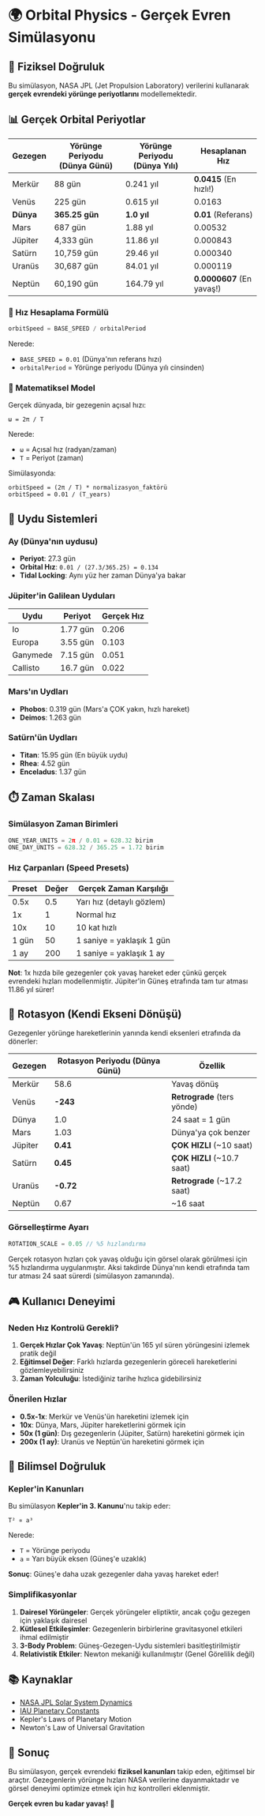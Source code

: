 # 🌍 Orbital Physics - Gerçek Evren Simülasyonu

## 🎯 Fiziksel Doğruluk

Bu simülasyon, NASA JPL (Jet Propulsion Laboratory) verilerini kullanarak **gerçek evrendeki yörünge periyotlarını** modellemektedir.

## 📊 Gerçek Orbital Periyotlar

| Gezegen | Yörünge Periyodu (Dünya Günü) | Yörünge Periyodu (Dünya Yılı) | Hesaplanan Hız |
|---------|-------------------------------|-------------------------------|----------------|
| Merkür  | 88 gün | 0.241 yıl | **0.0415** (En hızlı!) |
| Venüs   | 225 gün | 0.615 yıl | 0.0163 |
| **Dünya** | **365.25 gün** | **1.0 yıl** | **0.01** (Referans) |
| Mars    | 687 gün | 1.88 yıl | 0.00532 |
| Jüpiter | 4,333 gün | 11.86 yıl | 0.000843 |
| Satürn  | 10,759 gün | 29.46 yıl | 0.000340 |
| Uranüs  | 30,687 gün | 84.01 yıl | 0.000119 |
| Neptün  | 60,190 gün | 164.79 yıl | **0.0000607** (En yavaş!) |

### 🔬 Hız Hesaplama Formülü

```typescript
orbitSpeed = BASE_SPEED / orbitalPeriod
```

Nerede:
- `BASE_SPEED = 0.01` (Dünya'nın referans hızı)
- `orbitalPeriod` = Yörünge periyodu (Dünya yılı cinsinden)

### 📐 Matematiksel Model

Gerçek dünyada, bir gezegenin açısal hızı:

```
ω = 2π / T
```

Nerede:
- `ω` = Açısal hız (radyan/zaman)
- `T` = Periyot (zaman)

Simülasyonda:
```
orbitSpeed = (2π / T) * normalizasyon_faktörü
orbitSpeed = 0.01 / (T_years)
```

## 🌙 Uydu Sistemleri

### Ay (Dünya'nın uydusu)
- **Periyot**: 27.3 gün
- **Orbital Hız**: `0.01 / (27.3/365.25) = 0.134`
- **Tidal Locking**: Aynı yüz her zaman Dünya'ya bakar

### Jüpiter'in Galilean Uyduları
| Uydu | Periyot | Gerçek Hız |
|------|---------|------------|
| Io | 1.77 gün | 0.206 |
| Europa | 3.55 gün | 0.103 |
| Ganymede | 7.15 gün | 0.051 |
| Callisto | 16.7 gün | 0.022 |

### Mars'ın Uydları
- **Phobos**: 0.319 gün (Mars'a ÇOK yakın, hızlı hareket)
- **Deimos**: 1.263 gün

### Satürn'ün Uydları
- **Titan**: 15.95 gün (En büyük uydu)
- **Rhea**: 4.52 gün
- **Enceladus**: 1.37 gün

## ⏱️ Zaman Skalası

### Simülasyon Zaman Birimleri
```typescript
ONE_YEAR_UNITS = 2π / 0.01 = 628.32 birim
ONE_DAY_UNITS = 628.32 / 365.25 = 1.72 birim
```

### Hız Çarpanları (Speed Presets)

| Preset | Değer | Gerçek Zaman Karşılığı |
|--------|-------|------------------------|
| 0.5x | 0.5 | Yarı hız (detaylı gözlem) |
| 1x | 1 | Normal hız |
| 10x | 10 | 10 kat hızlı |
| 1 gün | 50 | 1 saniye = yaklaşık 1 gün |
| 1 ay | 200 | 1 saniye = yaklaşık 1 ay |

**Not**: 1x hızda bile gezegenler çok yavaş hareket eder çünkü gerçek evrendeki hızları modellenmiştir. Jüpiter'in Güneş etrafında tam tur atması 11.86 yıl sürer!

## 🔄 Rotasyon (Kendi Ekseni Dönüşü)

Gezegenler yörünge hareketlerinin yanında kendi eksenleri etrafında da dönerler:

| Gezegen | Rotasyon Periyodu (Dünya Günü) | Özellik |
|---------|--------------------------------|---------|
| Merkür | 58.6 | Yavaş dönüş |
| Venüs | **-243** | **Retrograde** (ters yönde) |
| Dünya | 1.0 | 24 saat = 1 gün |
| Mars | 1.03 | Dünya'ya çok benzer |
| Jüpiter | **0.41** | **ÇOK HIZLI** (~10 saat) |
| Satürn | **0.45** | **ÇOK HIZLI** (~10.7 saat) |
| Uranüs | **-0.72** | **Retrograde** (~17.2 saat) |
| Neptün | 0.67 | ~16 saat |

### Görselleştirme Ayarı
```typescript
ROTATION_SCALE = 0.05 // %5 hızlandırma
```

Gerçek rotasyon hızları çok yavaş olduğu için görsel olarak görülmesi için %5 hızlandırma uygulanmıştır. Aksi takdirde Dünya'nın kendi etrafında tam tur atması 24 saat sürerdi (simülasyon zamanında).

## 🎮 Kullanıcı Deneyimi

### Neden Hız Kontrolü Gerekli?

1. **Gerçek Hızlar Çok Yavaş**: Neptün'ün 165 yıl süren yörüngesini izlemek pratik değil
2. **Eğitimsel Değer**: Farklı hızlarda gezegenlerin göreceli hareketlerini gözlemleyebilirsiniz
3. **Zaman Yolculuğu**: İstediğiniz tarihe hızlıca gidebilirsiniz

### Önerilen Hızlar

- **0.5x-1x**: Merkür ve Venüs'ün hareketini izlemek için
- **10x**: Dünya, Mars, Jüpiter hareketlerini görmek için
- **50x (1 gün)**: Dış gezegenlerin (Jüpiter, Satürn) hareketini görmek için
- **200x (1 ay)**: Uranüs ve Neptün'ün hareketini görmek için

## 🔬 Bilimsel Doğruluk

### Kepler'in Kanunları

Bu simülasyon **Kepler'in 3. Kanunu**'nu takip eder:

```
T² ∝ a³
```

Nerede:
- `T` = Yörünge periyodu
- `a` = Yarı büyük eksen (Güneş'e uzaklık)

**Sonuç**: Güneş'e daha uzak gezegenler daha yavaş hareket eder!

### Simplifikasyonlar

1. **Dairesel Yörüngeler**: Gerçek yörüngeler eliptiktir, ancak çoğu gezegen için yaklaşık dairesel
2. **Kütlesel Etkileşimler**: Gezegenlerin birbirlerine gravitasyonel etkileri ihmal edilmiştir
3. **3-Body Problem**: Güneş-Gezegen-Uydu sistemleri basitleştirilmiştir
4. **Relativistik Etkiler**: Newton mekaniği kullanılmıştır (Genel Görelilik değil)

## 📚 Kaynaklar

- [NASA JPL Solar System Dynamics](https://ssd.jpl.nasa.gov/)
- [IAU Planetary Constants](https://www.iau.org/)
- Kepler's Laws of Planetary Motion
- Newton's Law of Universal Gravitation

## 🎯 Sonuç

Bu simülasyon, gerçek evrendeki **fiziksel kanunları** takip eden, eğitimsel bir araçtır. Gezegenlerin yörünge hızları NASA verilerine dayanmaktadır ve görsel deneyimi optimize etmek için hız kontrolleri eklenmiştir.

**Gerçek evren bu kadar yavaş!** 🌌


